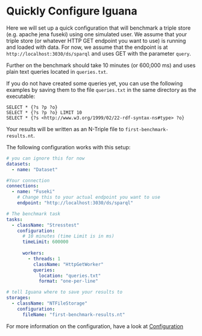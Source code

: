 # Quickly Configure Iguana

Here we will set up a quick configuration that will benchmark a triple store (e.g. apache jena fuseki) using one simulated user.
We assume that your triple store (or whatever HTTP GET endpoint you want to use) is running and loaded with data.
For now, we assume that the endpoint is at `http://localhost:3030/ds/sparql` and uses GET with the parameter `query`.

Further on the benchmark should take 10 minutes (or 600,000 ms) and uses plain text queries located in `queries.txt`. 

If you do not have created some queries yet, you can use the following examples by saving them to the file `queries.txt` in the same directory as the executable:

```sparql
SELECT * {?s ?p ?o}
SELECT * {?s ?p ?o} LIMIT 10
SELECT * {?s <http://www.w3.org/1999/02/22-rdf-syntax-ns#type> ?o}
```


Your results will be written as an N-Triple file to `first-benchmark-results.nt`.

The following configuration works with this setup:

```yaml
# you can ignore this for now
datasets:
  - name: "Dataset"

#Your connection
connections:
  - name: "Fuseki"
    # Change this to your actual endpoint you want to use
    endpoint: "http://localhost:3030/ds/sparql"

# The benchmark task
tasks:
  - className: "Stresstest"
    configuration:
      # 10 minutes (time Limit is in ms)
      timeLimit: 600000
      
      workers:
        - threads: 1
          className: "HttpGetWorker"
          queries:
            location: "queries.txt"
            format: "one-per-line"

# tell Iguana where to save your results to          
storages:
  - className: "NTFileStorage"
    configuration:
      fileName: "first-benchmark-results.nt"
```


For more information on the configuration, have a look at [Configuration](../usage/configuration/) 
